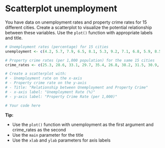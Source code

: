 # Scatterplot unemployment

You have data on unemployment rates and property crime rates for 15 different cities. Create a scatterplot to visualize the potential relationship between these variables. Use the `plot()` function with appropriate labels and title.

```R
# Unemployment rates (percentage) for 15 cities
unemployment <- c(4.2, 5.7, 7.9, 6.5, 8.1, 5.3, 9.2, 7.1, 6.8, 5.9, 8.5, 7.4, 6.2, 9.0, 5.1)

# Property crime rates (per 1,000 population) for the same 15 cities
crime_rates <- c(25.3, 28.6, 33.1, 29.7, 35.4, 26.8, 38.2, 31.5, 30.9, 29.3, 36.1, 32.7, 29.0, 37.8, 27.2)

# Create a scatterplot with:
# - Unemployment rate on the x-axis
# - Property crime rate on the y-axis
# - Title: "Relationship between Unemployment and Property Crime"
# - x-axis label: "Unemployment Rate (%)"
# - y-axis label: "Property Crime Rate (per 1,000)"

# Your code here

```

**Tip:**
- Use the `plot()` function with unemployment as the first argument and crime_rates as the second
- Use the `main` parameter for the title
- Use the `xlab` and `ylab` parameters for axis labels